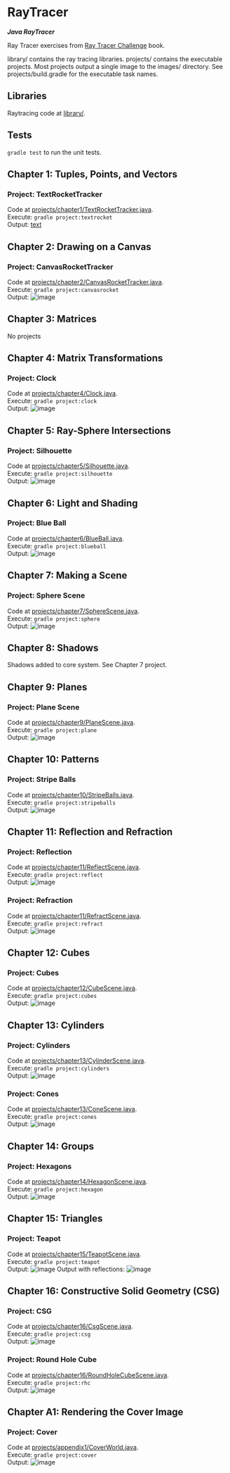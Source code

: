 # RayTracer
***Java RayTracer***

Ray Tracer exercises from [Ray Tracer
Challenge](https://pragprog.com/book/jbtracer/the-ray-tracer-challenge) book.

library/ contains the ray tracing libraries.
projects/ contains the executable projects. Most projects output a single image to the images/
directory. See projects/build.gradle for the executable task names.

## Libraries
Raytracing code at [library/](library/src/main/java/raytracer).

## Tests
`gradle test` to run the unit tests.

## Chapter 1: Tuples, Points, and Vectors
### Project: TextRocketTracker
Code at [projects/chapter1/TextRocketTracker.java](projects/src/main/java/projects/chapter1/TextRocketTracker.java).  
Execute: `gradle project:textrocket`  
Output: [text](projects/images/TextRocketTracker.out)

## Chapter 2: Drawing on a Canvas
### Project: CanvasRocketTracker
Code at [projects/chapter2/CanvasRocketTracker.java](projects/src/main/java/projects/chapter2/CanvasRocketTracker.java).  
Execute: `gradle project:canvasrocket`  
Output: ![image](projects/images/rocket.png)

## Chapter 3: Matrices
No projects

## Chapter 4: Matrix Transformations
### Project: Clock
Code at [projects/chapter4/Clock.java](projects/src/main/java/projects/chapter4/Clock.java).  
Execute: `gradle project:clock`  
Output: ![image](projects/images/clock.png)

## Chapter 5: Ray-Sphere Intersections
### Project: Silhouette
Code at [projects/chapter5/Silhouette.java](projects/src/main/java/projects/chapter5/Silhouette.java).  
Execute: `gradle project:silhouette`  
Output: ![image](projects/images/silhouette.png)

## Chapter 6: Light and Shading
### Project: Blue Ball
Code at [projects/chapter6/BlueBall.java](projects/src/main/java/projects/chapter6/BlueBall.java).  
Execute: `gradle project:blueball`  
Output: ![image](projects/images/blueball.png)

## Chapter 7: Making a Scene
### Project: Sphere Scene
Code at [projects/chapter7/SphereScene.java](projects/src/main/java/projects/chapter7/SphereScene.java).  
Execute: `gradle project:sphere`  
Output: ![image](projects/images/spherescene.png)

## Chapter 8: Shadows
Shadows added to core system. See Chapter 7 project.

## Chapter 9: Planes
### Project: Plane Scene
Code at [projects/chapter9/PlaneScene.java](projects/src/main/java/projects/chapter9/PlaneScene.java).  
Execute: `gradle project:plane`  
Output: ![image](projects/images/planescene.png)

## Chapter 10: Patterns
### Project: Stripe Balls
Code at [projects/chapter10/StripeBalls.java](projects/src/main/java/projects/chapter10/StripeBalls.java).  
Execute: `gradle project:stripeballs`  
Output: ![image](projects/images/stripeballs.png)

## Chapter 11: Reflection and Refraction
### Project: Reflection
Code at [projects/chapter11/ReflectScene.java](projects/src/main/java/projects/chapter11/ReflectScene.java).  
Execute: `gradle project:reflect`  
Output: ![image](projects/images/reflectscene.png)

### Project: Refraction
Code at [projects/chapter11/RefractScene.java](projects/src/main/java/projects/chapter11/RefractScene.java).  
Execute: `gradle project:refract`  
Output: ![image](projects/images/refractscene.png)

## Chapter 12: Cubes
### Project: Cubes
Code at [projects/chapter12/CubeScene.java](projects/src/main/java/projects/chapter12/CubeScene.java).  
Execute: `gradle project:cubes`  
Output: ![image](projects/images/cubescene.png)

## Chapter 13: Cylinders
### Project: Cylinders
Code at [projects/chapter13/CylinderScene.java](projects/src/main/java/projects/chapter13/CylinderScene.java).  
Execute: `gradle project:cylinders`  
Output: ![image](projects/images/cylinderscene.png)

### Project: Cones
Code at [projects/chapter13/ConeScene.java](projects/src/main/java/projects/chapter13/ConeScene.java).  
Execute: `gradle project:cones`  
Output: ![image](projects/images/conescene.png)

## Chapter 14: Groups
### Project: Hexagons
Code at [projects/chapter14/HexagonScene.java](projects/src/main/java/projects/chapter14/HexagonScene.java).  
Execute: `gradle project:hexagon`  
Output: ![image](projects/images/hexagonscene.png)

## Chapter 15: Triangles
### Project: Teapot
Code at [projects/chapter15/TeapotScene.java](projects/src/main/java/projects/chapter15/TeapotScene.java).  
Execute: `gradle project:teapot`  
Output: ![image](projects/images/teapotscene.png)
Output with reflections: ![image](projects/images/teapotscene-reflect.png)

## Chapter 16: Constructive Solid Geometry (CSG)
### Project: CSG
Code at [projects/chapter16/CsgScene.java](projects/src/main/java/projects/chapter16/CsgScene.java).  
Execute: `gradle project:csg`  
Output: ![image](projects/images/csgscene.png)

### Project: Round Hole Cube
Code at [projects/chapter16/RoundHoleCubeScene.java](projects/src/main/java/projects/chapter16/RoundHoleCubeScene.java).  
Execute: `gradle project:rhc`  
Output: ![image](projects/images/rhcscene.png)

## Chapter A1: Rendering the Cover Image
### Project: Cover
Code at [projects/appendix1/CoverWorld.java](projects/src/main/java/projects/appendix1/CoverWorld.java).  
Execute: `gradle project:cover`  
Output: ![image](projects/images/cover.png)
